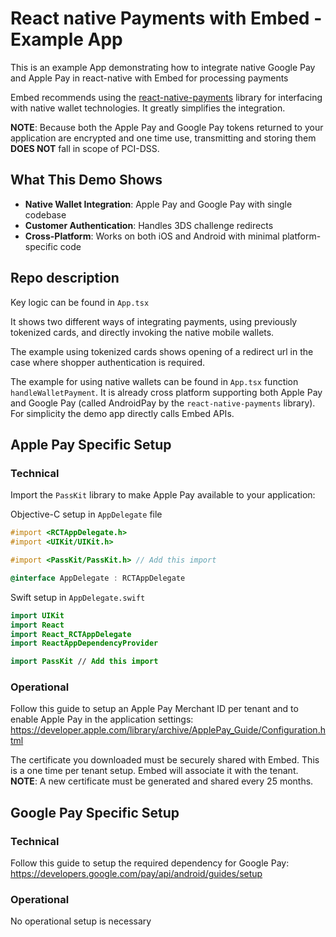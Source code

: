 # React native Payments with Embed - Example App

This is an example App demonstrating how to integrate native Google Pay and Apple Pay in react-native with Embed for processing payments

Embed recommends using the [react-native-payments](https://www.npmjs.com/package/@rnw-community/react-native-payments?activeTab=readme) library for interfacing with native wallet technologies. It greatly simplifies the integration.

**NOTE**: Because both the Apple Pay and Google Pay tokens returned to your application are encrypted and one time use, transmitting and storing them **DOES NOT** fall in scope of PCI-DSS.

## What This Demo Shows
- **Native Wallet Integration**: Apple Pay and Google Pay with single codebase
- **Customer Authentication**: Handles 3DS challenge redirects
- **Cross-Platform**: Works on both iOS and Android with minimal platform-specific code

## Repo description

Key logic can be found in `App.tsx`

It shows two different ways of integrating payments, using previously tokenized cards, and directly invoking the native mobile wallets. 

The example using tokenized cards shows opening of a redirect url in the case where shopper authentication is required.

The example for using native wallets can be found in `App.tsx` function `handleWalletPayment`. It is already cross platform supporting both Apple Pay and Google Pay (called AndroidPay by the `react-native-payments` library). For simplicity the demo app directly calls Embed APIs.

## Apple Pay Specific Setup

### Technical
Import the `PassKit` library to make Apple Pay available to your application:

Objective-C setup in `AppDelegate` file
```objective-c
#import <RCTAppDelegate.h>
#import <UIKit/UIKit.h>

#import <PassKit/PassKit.h> // Add this import

@interface AppDelegate : RCTAppDelegate
```

Swift setup in `AppDelegate.swift`
```swift
import UIKit
import React
import React_RCTAppDelegate
import ReactAppDependencyProvider

import PassKit // Add this import
```

### Operational
Follow this guide to setup an Apple Pay Merchant ID per tenant and to enable Apple Pay in the application settings:
https://developer.apple.com/library/archive/ApplePay_Guide/Configuration.html

The certificate you downloaded must be securely shared with Embed. This is a one time per tenant setup. Embed will associate it with the tenant. 
**NOTE**: A new certificate must be generated and shared every 25 months.

## Google Pay Specific Setup

### Technical

Follow this guide to setup the required dependency for Google Pay:
https://developers.google.com/pay/api/android/guides/setup

### Operational

No operational setup is necessary